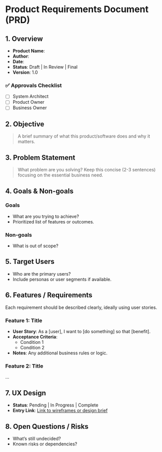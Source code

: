 # Product Requirements Document (PRD)

## 1. Overview
- **Product Name**: 
- **Author**: 
- **Date**: 
- **Status**: Draft | In Review | Final
- **Version**: 1.0

### ✅ Approvals Checklist
- [ ] System Architect
- [ ] Product Owner
- [ ] Business Owner

## 2. Objective
> A brief summary of what this product/software does and why it matters.

## 3. Problem Statement
> What problem are you solving? Keep this concise (2-3 sentences) focusing on the essential business need.

## 4. Goals & Non-goals

### Goals
- What are you trying to achieve?
- Prioritized list of features or outcomes.

### Non-goals
- What is out of scope?

## 5. Target Users
- Who are the primary users?
- Include personas or user segments if available.

## 6. Features / Requirements

Each requirement should be described clearly, ideally using user stories.

### Feature 1: Title
- **User Story**: As a [user], I want to [do something] so that [benefit].
- **Acceptance Criteria**:
  - Condition 1
  - Condition 2
- **Notes**: Any additional business rules or logic.

### Feature 2: Title
...

## 7. UX Design
- **Status**: Pending | In Progress | Complete
- **Entry Link**: [Link to wireframes or design brief]()

## 8. Open Questions / Risks
- What’s still undecided?
- Known risks or dependencies?

